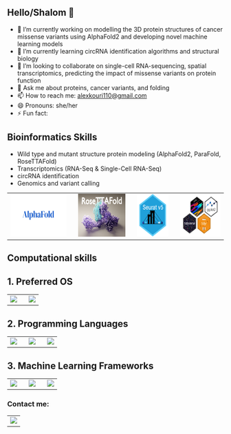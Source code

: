 ## Hello/Shalom 👋

- 🔭 I’m currently working on modelling the 3D protein structures of cancer missense variants using AlphaFold2 and developing novel machine learning models
- 🌱 I’m currently learning circRNA identification algorithms and structural biology
- 👯 I’m looking to collaborate on single-cell RNA-sequencing, spatial transcriptomics, predicting the impact of missense variants on protein function
- 💬 Ask me about proteins, cancer variants, and folding
- 📫 How to reach me: alexkouri110@gmail.com
- 😄 Pronouns: she/her
- ⚡ Fun fact:

## Bioinformatics Skills
- Wild type and mutant structure protein modeling (AlphaFold2, ParaFold, RoseTTAFold)
- Transcriptomics (RNA-Seq & Single-Cell RNA-Seq)
- circRNA identification
- Genomics and variant calling


<table>
  <tbody>
    <tr>
      <td align="center" style="padding-right: 20px;">
        <img height=100px src="https://raw.githubusercontent.com/erdaqorri/erdaqorri/main/images/201201_AlphaFold_002.png">
      </td>
      <td align="center" style="padding-right: 20px;">
        <img height=100px src="https://raw.githubusercontent.com/erdaqorri/erdaqorri/main/images/RoseTTAfold_IL12R_v3_text.jpeg">
      </td>
      <td align="center" style="padding-right: 20px;">
        <img height=100px src="https://raw.githubusercontent.com/erdaqorri/erdaqorri/main/images/SeuratV5.png">
      </td>
      <td align="center">
        <img height=100px src="https://raw.githubusercontent.com/erdaqorri/erdaqorri/main/images/tidyverse-icons.png">
      </td>
    </tr>
  </tbody>
</table>

## Computational skills
<h2>1. Preferred OS</h2>
<table>
  <tbody>
    <tr>
      <td align="center" style="padding-right: 20px;">
        <img height=60px src="https://img.shields.io/badge/Linux-FCC624?style=for-the-badge&logo=linux&logoColor=black">
      </td>
      <td align="center">
        <img height=60px src="https://img.shields.io/badge/Ubuntu-E95420?style=for-the-badge&logo=ubuntu&logoColor=white">
      </td>
    </tr>
  </tbody>
</table>

<h2>2. Programming Languages</h2>
<table>
  <tbody>
    <tr>
      <td align="center" style="padding-right: 20px;">
        <img height=60px src="https://img.shields.io/badge/-R-276DC3?style=flat-square&logo=r&logoColor=white">
      </td>
      <td align="center" style="padding-right: 20px;">
        <img height=60px src="https://img.shields.io/badge/GIT-E44C30?style=for-the-badge&logo=git&logoColor=white">
      </td>
      <td align="center">
        <img height=60px src="https://img.shields.io/badge/GNU%20Bash-4EAA25?style=for-the-badge&logo=GNU%20Bash&logoColor=white">
      </td>
    </tr>
  </tbody>
</table>

<h2>3. Machine Learning Frameworks</h2>
<table>
  <tbody>
    <tr>
      <td align="center" style="padding-right: 20px;">
        <img height=60px src="https://img.shields.io/badge/Keras-FF0000?style=for-the-badge&logo=keras&logoColor=white">
      </td>
      <td align="center" style="padding-right: 20px;">
        <img height=60px src="https://img.shields.io/badge/PyTorch-EE4C2C?style=for-the-badge&logo=pytorch&logoColor=white">
      </td>
      <td align="center">
        <img height=60px src="https://img.shields.io/badge/TensorFlow-FF6F00?style=for-the-badge&logo=tensorflow&logoColor=white">
      </td>
    </tr>
  </tbody>
</table>

<h3>Contact me:</h3>
<table>
  <tbody>
    <tr>
      <td align="center">
        <a href="mailto:alex.kouri110@gmail.com">
          <img height=60px src="https://img.shields.io/badge/Gmail-D14836?style=for-the-badge&logo=gmail&logoColor=white">
        </a>
      </td>
    </tr>
  </tbody>
</table>


